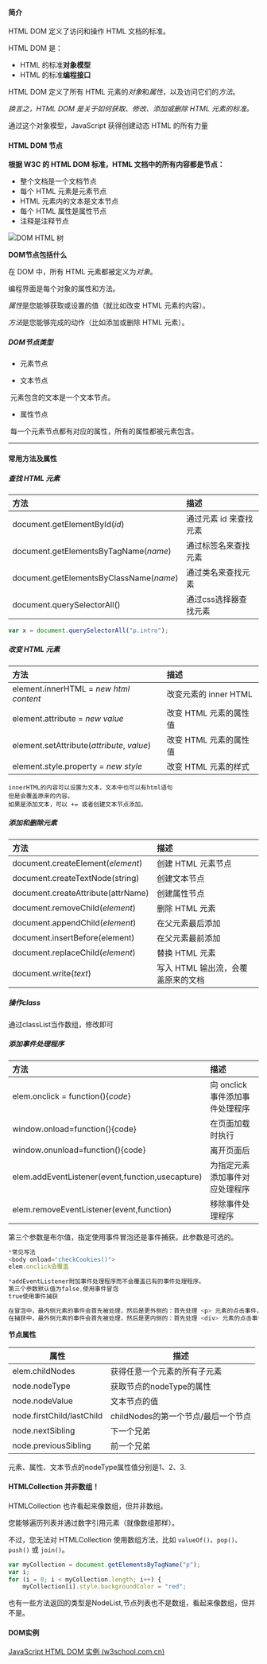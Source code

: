 #### 简介

HTML DOM 定义了访问和操作 HTML 文档的标准。

HTML DOM 是：

- HTML 的标准**对象模型**
- HTML 的标准**编程接口**

HTML DOM 定义了所有 HTML 元素的*对象*和*属性*，以及访问它们的*方法*。

*换言之，HTML DOM 是关于如何获取、修改、添加或删除 HTML 元素的标准。*

通过这个对象模型，JavaScript 获得创建动态 HTML 的所有力量



#### HTML DOM 节点

**根据 W3C 的 HTML DOM 标准，HTML 文档中的所有内容都是节点：**

- 整个文档是一个文档节点
- 每个 HTML 元素是元素节点
- HTML 元素内的文本是文本节点
- 每个 HTML 属性是属性节点
- 注释是注释节点

![DOM HTML 树](https://www.w3school.com.cn/i/ct_htmltree.gif)

**DOM节点包括什么**

在 DOM 中，所有 HTML 元素都被定义为*对象*。

编程界面是每个对象的属性和方法。

*属性*是您能够获取或设置的值（就比如改变 HTML 元素的内容）。

*方法*是您能够完成的动作（比如添加或删除 HTML 元素）。

##### DOM节点类型

* 元素节点

* 文本节点

​		元素包含的文本是一个文本节点。

* 属性节点

​		每一个元素节点都有对应的属性，所有的属性都被元素包含。

----

#### 常用方法及属性

##### 查找 HTML 元素

| 方法                                    | 描述                   |
| :-------------------------------------- | :--------------------- |
| document.getElementById(*id*)           | 通过元素 id 来查找元素 |
| document.getElementsByTagName(*name*)   | 通过标签名来查找元素   |
| document.getElementsByClassName(*name*) | 通过类名来查找元素     |
| document.querySelectorAll()             | 通过css选择器查找元素  |

```js
var x = document.querySelectorAll("p.intro");
```



##### 改变 HTML 元素

| 方法                                       | 描述                   |
| :----------------------------------------- | :--------------------- |
| element.innerHTML = *new html content*     | 改变元素的 inner HTML  |
| element.attribute = *new value*            | 改变 HTML 元素的属性值 |
| element.setAttribute(*attribute*, *value*) | 改变 HTML 元素的属性值 |
| element.style.property = *new style*       | 改变 HTML 元素的样式   |

```
innerHTML的内容可以设置为文本，文本中也可以有html语句
但是会覆盖原来的内容。
如果是添加文本，可以 += 或者创建文本节点添加。
```





##### 添加和删除元素

| 方法                               | 描述                               |
| :--------------------------------- | :--------------------------------- |
| document.createElement(*element*)  | 创建 HTML 元素节点                 |
| document.createTextNode(string)    | 创建文本节点                       |
| document.createAttribute(attrName) | 创建属性节点                       |
| document.removeChild(*element*)    | 删除 HTML 元素                     |
| document.appendChild(*element*)    | 在父元素最后添加                   |
| document.insertBefore(element)     | 在父元素最前添加                   |
| document.replaceChild(*element*)   | 替换 HTML 元素                     |
| document.write(*text*)             | 写入 HTML 输出流，会覆盖原来的文档 |



##### 操作class

通过classList当作数组，修改即可

##### 添加事件处理程序

| 方法                                             | 描述                            |
| :----------------------------------------------- | :------------------------------ |
| elem.onclick = function(){*code*}                | 向 onclick 事件添加事件处理程序 |
| window.onload=function(){code}                   | 在页面加载时执行                |
| window.onunload=function(){code}                 | 离开页面后                      |
| elem.addEventListener(event,function,usecapture) | 为指定元素添加事件对应处理程序  |
| elem.removeEventListener(event,function)         | 移除事件处理程序                |

第三个参数是布尔值，指定使用事件冒泡还是事件捕获。此参数是可选的。

```js
*常见写法
<body onload="checkCookies()">
elem.onclick会覆盖 
    
*addEventListener附加事件处理程序而不会覆盖已有的事件处理程序。
第三个参数默认值为false,使用事件冒泡
true使用事件捕获

在冒泡中，最内侧元素的事件会首先被处理，然后是更外侧的：首先处理 <p> 元素的点击事件，然后是 <div> 元素的点击事件。
在捕获中，最外侧元素的事件会首先被处理，然后是更内侧的：首先处理 <div> 元素的点击事件，然后是 <p> 元素的点击事件。
```



**节点属性**

| 属性                      | 描述                                |
| ------------------------- | ----------------------------------- |
| elem.childNodes           | 获得任意一个元素的所有子元素        |
| node.nodeType             | 获取节点的nodeType的属性            |
| node.nodeValue            | 文本节点的值                        |
| node.firstChild/lastChild | childNodes的第一个节点/最后一个节点 |
| node.nextSibling          | 下一个兄弟                          |
| node.previousSibling      | 前一个兄弟                          |

元素、属性、文本节点的nodeType属性值分别是1、2、3.



#### HTMLCollection 并非数组！

HTMLCollection 也许看起来像数组，但并非数组。

您能够遍历列表并通过数字引用元素（就像数组那样）。

不过，您无法对 HTMLCollection 使用数组方法，比如 `valueOf()`、`pop()`、`push()` 或 `join()`。

```js
var myCollection = document.getElementsByTagName("p");
var i;
for (i = 0; i < myCollection.length; i++) {
    myCollection[i].style.backgroundColor = "red";
```

也有一些方法返回的类型是NodeList,节点列表也不是数组，看起来像数组，但并不是。

#### DOM实例

[JavaScript HTML DOM 实例 (w3school.com.cn)](https://www.w3school.com.cn/js/js_examples_dom.asp)